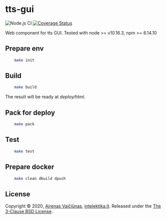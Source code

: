 # tts-gui

![Node.js CI](https://github.com/airenas/tts-gui/workflows/Node.js%20CI/badge.svg) [![Coverage Status](https://coveralls.io/repos/github/airenas/tts-gui/badge.svg)](https://coveralls.io/github/airenas/tts-gui)

Web component for tts GUI. Tested with node >= v10.16.3, npm >= 6.14.10

## Prepare env

```bash
    make init
```

## Build

```bash
    make build
```

The result will be ready at *deploy/html*.

## Pack for deploy

```bash
    make pack
```

## Test

```bash
    make test
```

## Prepare **docker**

```bash
    make clean dbuild dpush
```

## License

Copyright © 2020, [Airenas Vaičiūnas](https://github.com/airenas), [intelektika.lt](http://intelektika.lt).
Released under the [The 3-Clause BSD License](LICENSE).
